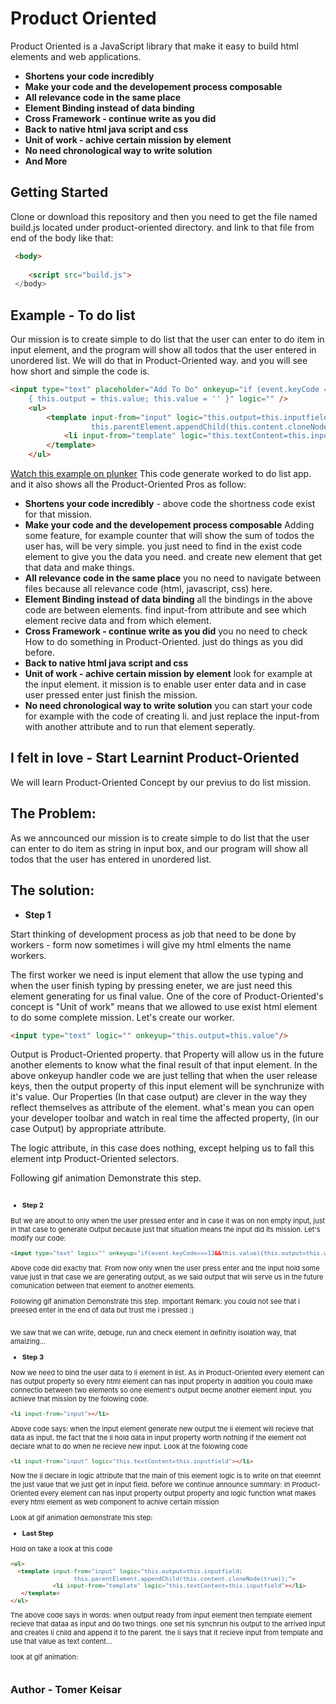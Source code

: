 # Product Oriented

Product Oriented is a JavaScript library that make it easy to build html elements and web applications.

* **Shortens your code incredibly**
* **Make your code and the developement process composable**
* **All relevance code in the same place** 
* **Element Binding instead of data binding**
* **Cross Framework - continue write as you did**
* **Back to native html java script and css** 
* **Unit of work - achive certain mission by element** 
* **No need chronological way to write solution**
* **And More**


## Getting Started
Clone or download this repository and then you need to get the file named
build.js located under product-oriented directory. and link to that file from end of the body like that:
```html
 <body>
 
    <script src="build.js">
 </body>
```
## Example - To do list 
Our mission is to create simple to do list that the user can enter to do item in input element, and the program will show all todos that the user entered in unordered list.
We will do that in Product-Oriented way. and you will see how short and simple the code is.
```html
<input type="text" placeholder="Add To Do" onkeyup="if (event.keyCode === 13 && this.value)
    { this.output = this.value; this.value = '' }" logic="" />
    <ul>
        <template input-from="input" logic="this.output=this.inputfield;
                  this.parentElement.appendChild(this.content.cloneNode(true));">
            <li input-from="template" logic="this.textContent=this.inputfield"></li>
        </template>
    </ul>
```
<a href="https://plnkr.co/edit/5tXdqK7DrFEwlO3BepIx?p=preview">Watch this example on plunker</a>
This code generate worked to do list app. and it also shows all the Product-Oriented Pros as follow:
* **Shortens your code incredibly** - above code the shortness code exist for that mission.
* **Make your code and the developement process composable** Adding some feature, for example counter that will show the sum of todos the user  has, will be very simple. you just need to find in the exist code element to give you the data you need. and create new element that get that data and make things. 
* **All relevance code in the same place** you no need to navigate between files because all relevance code (html, javascript, css) here.  
* **Element Binding instead of data binding** all the bindings in the above code are between elements. find input-from attribute and see which element recive data and from which element.
* **Cross Framework -  continue write as you did** you no need to check How to do something in Product-Oriented. just do things as you did before.
* **Back to native html java script and css**  
* **Unit of work - achive certain mission by element** look for example at the input element. it mission is to enable user enter data and in case user pressed enter just finish the mission. 
* **No need chronological way to write solution** you can start your code for example with the code of creating li. and just replace the input-from with another attribute and to run that element seperatly.


## I felt in love - Start Learnint Product-Oriented
We will learn Product-Oriented Concept by our previus to do list mission.
## The Problem:
As we anncounced our mission is to create simple to do list that the user can enter to do item as string in input box, and our program will show all todos that the user has entered in unordered list.
## The solution:
* **Step 1** 

Start thinking of development process as job that need to be done by workers - form now sometimes i will give my html elments  the name workers.

The first worker we need is input element that allow the use typing and when the user finish typing by pressing eneter, we are just need this element generating for us final value.
One of the core of Product-Oriented's concept is "Unit of work" means that we allowed to use exist html element to do some complete mission.
Let's create our worker.
```html
<input type="text" logic="" onkeyup="this.output=this.value"/>
```
Output is Product-Oriented property. that Property will allow us in the future another elements to know what the final result of that input element. 
In the above onkeyup handler code we are just telling that when the user release keys, then the output property of this input element will be synchrunize with it's value.
Our Properties (In that case output) are clever in the way they reflect themselves as attribute of the element. what's mean you can open your developer toolbar and  watch in real time the affected property, (in our case Output) by appropriate attribute.

The logic attribute, in this case does nothing, except helping us to fall this element intp Product-Oriented selectors.

Following gif animation Demonstrate this step.

<a href="http://makeagif.com/gif/-VWAOvV" title=""><img src="http://i.makeagif.com/media/6-19-2017/VWAOvV.gif" alt=""></a><div style="font-size:11px;">

* **Step 2** 

But we are about to only when the user pressed enter and in case it was on non empty input, just in that case to generate Output because just that situation means the input did its mission.
Let's modify our code:
```html
<input type="text" logic="" onkeyup="if(event.keyCode===13&&this.value){this.output=this.value}"/>
```

Above code did exactly that. From now only when the user press enter and the input hold some value just in that case we are generating output, as we said output that will serve us in the future  comunication between that element to another elements.

Following gif animation Demonstrate this step.
Important Remark: you could not see that i preesed enter in the end of data but trust me i pressed :)

<a href="http://makeagif.com/gif/-g4pSkD" title=""><img src="http://i.makeagif.com/media/6-20-2017/g4pSkD.gif" alt=""></a><div style="font-size:11px;">
We saw that we can write, debuge, run and check element in definitly isolation way, that amaizing...


* **Step 3**

Now we need to bind the user data to li element in list.
As in Product-Oriented every element can has output property so every html element can has input property in addition you could make connectio between two elements so one element's output becme another element input. you achieve that mission by the folowing code.
```html
<li input-from="input"></li>
```
Above code says: when the input element generate new output the li element will recieve that data as input.
the fact that the li hold data in input property worth nothing if the element not declare what to do when he recieve new input.
Look at the folowing code

```html
<li input-from="input" logic="this.textContent=this.inputfield"></li>  
```
Now the li declare in logic attribute that the main of this element logic is to write on that eleemnt the just value that we just get in input field.
before we continue announce summary:
In Product-Oriented every element can has input property output property and logic function what makes every html element as web component to achive certain mission

Look at gif animation demonstrate this step:
<a href="http://makeagif.com/gif/-_DXwGi" title=""><img src="http://i.makeagif.com/media/6-20-2017/_DXwGi.gif" alt=""></a><div style="font-size:11px;">

* **Last Step**

Hold on take a look at this code
```html
<ul>
  <template input-from="input" logic="this.output=this.inputfield;
                  this.parentElement.appendChild(this.content.cloneNode(true));">
            <li input-from="template" logic="this.textContent=this.inputfield"></li>
   </template> 
</ul>
```
The above code says in words: when output ready from input element then template element recieve that dataa as input and do two things. one set his synchrun his output to the arrived input and creates li child and append it to the parent.
the li says that it recieve input from template and use that value as text content...

look at gif animation:

<a href="http://makeagif.com/gif/-OwuYIk" title=""><img src="http://i.makeagif.com/media/6-20-2017/OwuYIk.gif" alt=""></a><div style="font-size:11px;">


 

## Author - Tomer Keisar 



